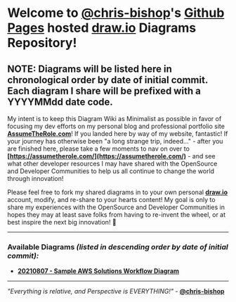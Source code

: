 # Welcome to **[@chris-bishop](https://github.com/chris-bishop)**'s **[Github Pages](https://pages.github.com/)** hosted **[draw.io](https://draw.io/)** Diagrams Repository!

## **NOTE:** Diagrams will be listed here in chronological order by date of initial commit. Each diagram I share will be prefixed with a YYYYMMdd date code.

My intent is to keep this Diagram Wiki as Minimalist as possible in favor of focusing my dev efforts on my personal blog and professional portfolio site **[AssumeTheRole.com](https://assumetherole.com)**! If you landed here by way of my website, fantastic! If your journey has otherwise been "a long strange trip, indeed..." - after you are finished here, please take a few moments to nav on over to **[https://assumetherole.com/](https://assumetherole.com/)** - and see what other developer resources I may have shared with the OpenSource and Developer Communities to help us all continue to change the world through innovation!

Please feel free to fork my shared diagrams in to your own personal **[draw.io](https://draw.io/)** account, modify, and re-share to your hearts content! My goal is only to share my experiences with the OpenSource and Developer Communities in hopes they may at least save folks from having to re-invent the wheel, or at best inspire the next big innovation! 🙂

----

### **Available Diagrams** _(listed in descending order by date of initial commit):_

- **[20210807 - Sample AWS Solutions Workflow Diagram](https://github.com/chris-bishop/drawio-diagrams/blob/main/Sample%20AWS%20Solutions%20Workflow%20Diagram)**

----

_"Everything is relative, and Perspective is EVERYTHING!"_ - **[@chris-bishop](https://github.com/chris-bishop)**
